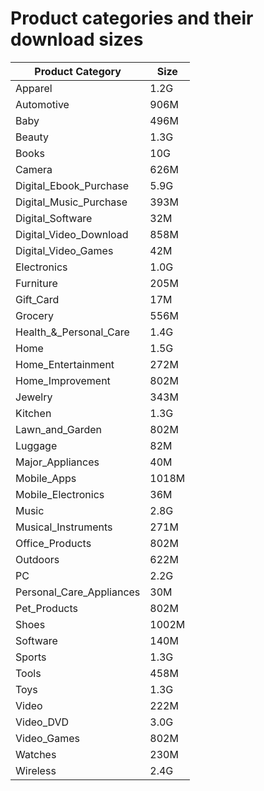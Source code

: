 # Product categories and their download sizes

| Product Category         | Size |
| ------------------------ | ----- |
| Apparel                  | 1.2G  |
| Automotive               | 906M  |
| Baby                     | 496M  |
| Beauty                   | 1.3G  |
| Books                    | 10G   |
| Camera                   | 626M  |
| Digital_Ebook_Purchase   | 5.9G  |
| Digital_Music_Purchase   | 393M  |
| Digital_Software         | 32M   |
| Digital_Video_Download   | 858M  |
| Digital_Video_Games      | 42M   |
| Electronics              | 1.0G  |
| Furniture                | 205M  |
| Gift_Card                | 17M   |
| Grocery                  | 556M  |
| Health_&_Personal_Care   | 1.4G  |
| Home                     | 1.5G  |
| Home_Entertainment       | 272M  |
| Home_Improvement         | 802M  |
| Jewelry                  | 343M  |
| Kitchen                  | 1.3G  |
| Lawn_and_Garden          | 802M  |
| Luggage                  | 82M   |
| Major_Appliances         | 40M   |
| Mobile_Apps              | 1018M |
| Mobile_Electronics       | 36M   |
| Music                    | 2.8G  |
| Musical_Instruments      | 271M  |
| Office_Products          | 802M  |
| Outdoors                 | 622M  |
| PC                       | 2.2G  |
| Personal_Care_Appliances | 30M   |
| Pet_Products             | 802M  |
| Shoes                    | 1002M |
| Software                 | 140M  |
| Sports                   | 1.3G  |
| Tools                    | 458M  |
| Toys                     | 1.3G  |
| Video                    | 222M  |
| Video_DVD                | 3.0G  |
| Video_Games              | 802M  |
| Watches                  | 230M  |
| Wireless                 | 2.4G  |